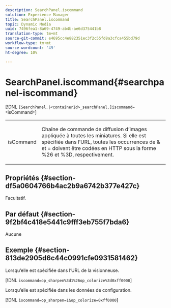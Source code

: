 ```yaml
---
description: SearchPanel.iscommand
solution: Experience Manager
title: SearchPanel.iscommand
topic: Dynamic Media
uuid: 7496fea1-8a69-4749-ab4b-ae6d375441b8
translation-type: tm+mt
source-git-commit: e4695cc4e882351ec3f2c55fd8a3cfca455bd79d
workflow-type: tm+mt
source-wordcount: '49'
ht-degree: 10%

---
```



# SearchPanel.iscommand{#searchpanel-iscommand}

[!DNL `[SearchPanel.|<containerId>_searchPanel.]iscommand= *`isCommand`*`]

<table id="table_9E7BB12BF371419F88DD4D24EF04632C"> 
 <tbody> 
  <tr> 
   <td colname="col1"> <p> <span class="codeph"><span class="varname"> isCommand</span></span> </p> </td> 
   <td colname="col2"> <p> Chaîne de commande de diffusion d’images appliquée à toutes les miniatures. Si elle est spécifiée dans l’URL, toutes les occurrences de <span class="codeph"> &amp;</span> et <span class="codeph"> =</span> doivent être codées en HTTP sous la forme <span class="codeph"> %26</span> et <span class="codeph"> %3D</span>, respectivement. </p> </td> 
  </tr> 
 </tbody> 
</table>

## Propriétés {#section-df5a0604766b4ac2b9a6742b377e427c}

Facultatif.

## Par défaut {#section-9f2bf4c418e5441c9fff3eb755f7bda6}

Aucune

## Exemple {#section-813de2905d6c44c0991cfe0931581462}

Lorsqu’elle est spécifiée dans l’URL de la visionneuse.

[!DNL `iscommand=op_sharpen%3d1%26op_colorize%3d0xff0000`]

Lorsqu’elle est spécifiée dans les données de configuration.

[!DNL `iscommand=op_sharpen=1&op_colorize=0xff0000`]

